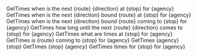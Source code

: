GetTimes when is the next {route} {direction} at {stop} for {agency}
GetTimes when is the next {direction} bound {route} at {stop} for {agency}
GetTimes when is the next {direction} bound {route} coming to {stop} for {agency}
GetTimes how long until the next {route} {direction} comes to {stop} for {agency}
GetTimes what are times at {stop} for {agency}
GetTimes is {route} coming to {stop} for {agency}
GetTimes {agency} {stop}
GetTimes {stop} {agency}
GetTimes times for {stop} for {agency}
